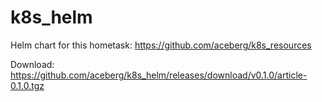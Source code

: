 # k8s_helm

Helm chart for this hometask:
https://github.com/aceberg/k8s_resources

Download:
https://github.com/aceberg/k8s_helm/releases/download/v0.1.0/article-0.1.0.tgz
